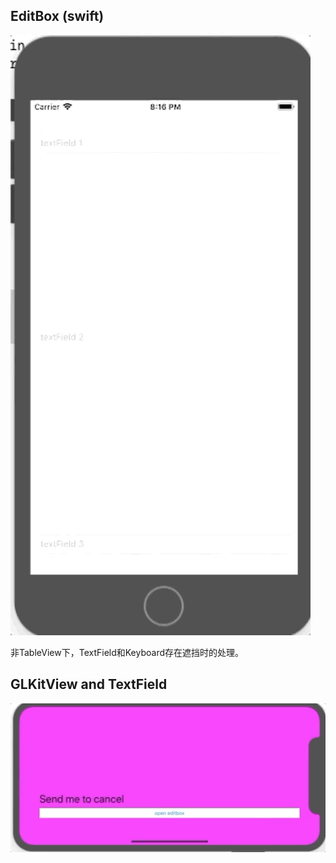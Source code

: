 ## EditBox (swift)

![](img/editbox-textfield-keyboard.gif)

非TableView下，TextField和Keyboard存在遮挡时的处理。

## GLKitView and TextField

![](img/custom-view-with-textfield.gif)